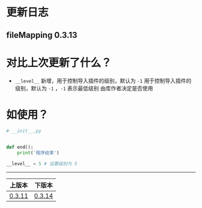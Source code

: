 # 更新日志
## fileMapping 0.3.13


# 对比上次更新了什么？

- `__level__` 新增，用于控制导入插件的级别，默认为 `-1` 
用于控制导入插件的级别，默认为 `-1` ，`-1` 表示最低级别
由库作者决定是否使用 

# 如使用？
```python
# __init__.py


def end():
    print('程序结束')

__level__ = 5 # 设置级别为 5

```


------

|              上版本              |              下版本              |
|:-----------------------------:|:-----------------------------:|
| [0.3.11](changelog-0.3.11.md) | [0.3.14](changelog-0.3.14.md) |

